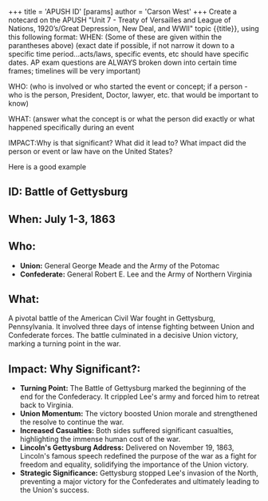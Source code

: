 +++
 title = 'APUSH ID'
[params]
	author = 'Carson West'
+++
Create a notecard on the APUSH "Unit 7 - Treaty of Versailles and League of Nations, 1920’s/Great Depression, New Deal, and WWII" topic {{title}}, using this following format:
WHEN: (Some of these are given within the parantheses above) (exact date if possible, if not narrow it down to a specific time period...acts/laws, specific events, etc should have specific dates. AP exam questions are ALWAYS broken down into certain time frames; timelines will be very important)

WHO: (who is involved or who started the event or concept; if a person - who is the person, President, Doctor, lawyer, etc. that would be important to know) 

WHAT: (answer what the concept is or what the person did exactly or what happened specifically during an event 

IMPACT:Why is that significant? What did it lead to? What impact did the person or event or law have on the United States?

Here is a good example

## ID: Battle of Gettysburg

## When: July 1-3, 1863

## Who: 
* **Union:**  General George Meade and the Army of the Potomac
* **Confederate:** General Robert E. Lee and the Army of Northern Virginia

## What: 

A pivotal battle of the American Civil War fought in Gettysburg, Pennsylvania. It involved three days of intense fighting between Union and Confederate forces. The battle culminated in a decisive Union victory, marking a turning point in the war.

## Impact: Why Significant?: 
* **Turning Point:**  The Battle of Gettysburg marked the beginning of the end for the Confederacy. It crippled Lee's army and forced him to retreat back to Virginia.
* **Union Momentum:** The victory boosted Union morale and strengthened the resolve to continue the war.
* **Increased Casualties:** Both sides suffered significant casualties, highlighting the immense human cost of the war.
* **Lincoln's Gettysburg Address:** Delivered on November 19, 1863, Lincoln's famous speech redefined the purpose of the war as a fight for freedom and equality, solidifying the importance of the Union victory.
* **Strategic Significance:** Gettysburg stopped Lee's invasion of the North, preventing a major victory for the Confederates and ultimately leading to the Union's success.
